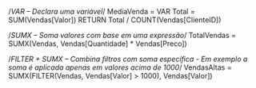 /*VAR – Declara uma variável*/
MediaVenda = VAR Total = SUM(Vendas[Valor])
RETURN Total / COUNT(Vendas[ClienteID])

/*SUMX – Soma valores com base em uma expressão*/
TotalVendas = SUMX(Vendas, Vendas[Quantidade] * Vendas[Preco])

/*FILTER + SUMX – Combina filtros com soma específica -  Em exemplo a soma é aplicada apenas em valores acima de 1000*/
VendasAltas = SUMX(FILTER(Vendas, Vendas[Valor] > 1000), Vendas[Valor])

